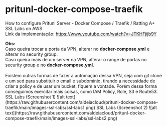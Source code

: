 # pritunl-docker-compose-traefik
How to configure Pritunl Server - Docker Compose / Traefik / Ratting A+ SSL Labs on AWS<br>
Link da implementação: https://www.youtube.com/watch?v=JTKHFjijb9Y
<p>
<b>Obs:</b> <br>Caso queira trocar a porta da VPN, alterar no <b>docker-compose.yml</b> e alterar no security group. 
<br>Caso queira mais de um server na VPN, alterar o range de portas no security group e no <b>docker-compose.yml</b>.<br>
<br>
Existem outras formas de fazer a automação dessa VPN, seja com git clone e um sed para substituir o email e subdomínio, tirando a necessidade de criar a policy e de usar um bucket, fiquem a vontade.
Porém dessa forma conseguimos exercitar mais coisas, como IAM Policy, Role, S3 e Route53.
SSL Labs (Screenshot 1)
![alt text](https://raw.githubusercontent.com/aldeiacloud/pritunl-docker-compose-traefik/main/images-ssl-labs/ssl-labs1.png)
SSL Labs (Screenshot 2)
![alt text](https://raw.githubusercontent.com/aldeiacloud/pritunl-docker-compose-traefik/main/images-ssl-labs/ssl-labs2.png)
